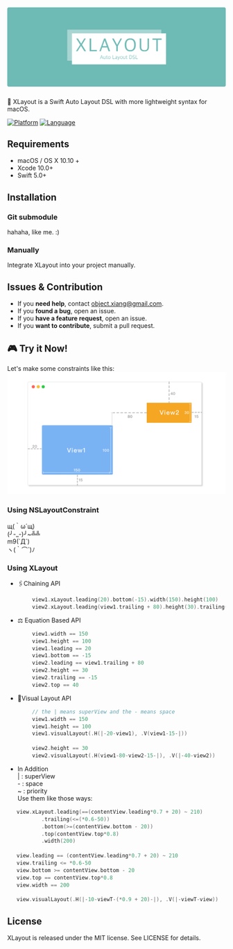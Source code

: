 # [![XLayout](https://github.com/HsiangHo/XLayout/blob/master/images/logo.png?raw=true)](#)
🐳 XLayout is a Swift Auto Layout DSL with more lightweight syntax for macOS.  
  
[![Platform](https://img.shields.io/badge/platform-macOS%20%7C%20OS%20X%2010.10%2B-orange.svg)](https://github.com/HsiangHo/XLayout)
[![Language](https://img.shields.io/badge/language-swift%205-red.svg)](https://github.com/HsiangHo/XLayout)

## Requirements

- macOS / OS X 10.10 +
- Xcode 10.0+
- Swift 5.0+

## Installation
### Git submodule
hahaha, like me. :)   

### Manually

Integrate XLayout into your project manually.

## Issues & Contribution

- If you **need help**, contact <object.xiang@gmail.com>.
- If you **found a bug**, open an issue.
- If you **have a feature request**, open an issue.
- If you **want to contribute**, submit a pull request.

## 🎮 Try it Now!

Let's make some constraints like this:   
[![DEMO](https://github.com/HsiangHo/XLayout/blob/master/images/demo.png?raw=true)](#)  

### Using NSLayoutConstraint
 щ(｀ω´щ)  
 (╯-_-)╯~╩╩  
 m9(`Д´)   
 ヽ(｀⌒´)ﾉ  
 
### Using XLayout

- 🖇Chaining API  
```swift
        view1.xLayout.leading(20).bottom(-15).width(150).height(100)
        view2.xLayout.leading(view1.trailing + 80).height(30).trailing(-15).top(40)
```
- ⚖️ Equation Based API  
```swift
        view1.width == 150
        view1.height == 100
        view1.leading == 20
        view1.bottom == -15
        view2.leading == view1.trailing + 80
        view2.height == 30
        view2.trailing == -15
        view2.top == 40
```

- 🎨Visual Layout API  
```swift
        // the | means superView and the - means space
        view1.width == 150
        view1.height == 100
        view1.visualLayout(.H(|-20-view1), .V(view1-15-|))

        view2.height == 30
        view2.visualLayout(.H(view1-80-view2-15-|), .V(|-40-view2))
```

- In Addition  
 | : superView  
 \- : space  
 ~ : priority  
 Use them like those ways:  
 
 ```swift
    view.xLayout.leading(==(contentView.leading*0.7 + 20) ~ 210)
            .trailing(<=(*0.6-50))
            .bottom(>=(contentView.bottom - 20))
            .top(contentView.top*0.8)
            .width(200)
            
    view.leading == (contentView.leading*0.7 + 20) ~ 210
    view.trailing <= *0.6-50
    view.bottom >= contentView.bottom - 20
    view.top == contentView.top*0.8
    view.width == 200
 
    view.visualLayout(.H(|-10-viewT-(*0.9 + 20)-|), .V(|-viewT-view))
 ```

## License

XLayout is released under the MIT license. See LICENSE for details.
